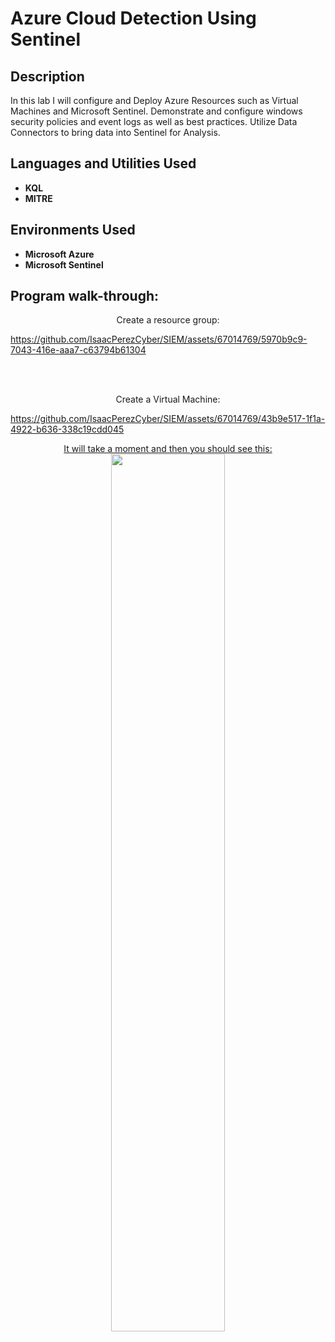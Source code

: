 <H1>Azure Cloud Detection Using Sentinel</H1>

<h2>Description</h2>
In this lab I will configure and Deploy Azure Resources such as Virtual Machines and Microsoft Sentinel. Demonstrate and configure windows security policies and event logs as well as best practices. Utilize Data Connectors to bring data into Sentinel for Analysis.
<br />


<h2>Languages and Utilities Used</h2>

- <b>KQL</b>
- <b>MITRE</b>


<h2>Environments Used </h2>

- <b>Microsoft Azure</b>
- <b>Microsoft Sentinel</b>

<h2>Program walk-through:</h2>

<p align="center">
Create a resource group: <br/>


https://github.com/IsaacPerezCyber/SIEM/assets/67014769/5970b9c9-7043-416e-aaa7-c63794b61304



<br />
<br />
<p align="center">
Create a Virtual Machine:  <br/>


https://github.com/IsaacPerezCyber/SIEM/assets/67014769/43b9e517-1f1a-4922-b636-338c19cdd045

<p align="center">
<ins>It will take a moment and then you should see this:</ins> <br/>
<img src="https://i.imgur.com/kreBoa3.jpeg" height="" width="60%" />





<br />
<br />
